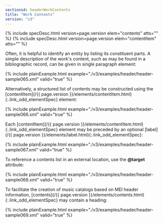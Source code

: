```yaml
---
sectionid: headerWorkContents
title: "Work Contents"
version: "v3"
---
```






{% include specDesc.html version=page.version elem="contents" atts="" %}
{% include specDesc.html version=page.version elem="contentItem" atts="" %}



Often, it is helpful to identify an entity by listing its constituent parts. A simple
description of the work's content, such as may be found in a bibliographic record,
can be
given in single paragraph element:

{% include plainExample.html example="./v3/examples/header/header-sample065.xml" valid="true" %}

Alternatively, a structured list of contents may be constructed using the [contentItem](/{{ page.version }}/elements/contentItem.html){:.link_odd_elementSpec} element:

{% include plainExample.html example="./v3/examples/header/header-sample066.xml" valid="true" %}

Each [contentItem](/{{ page.version }}/elements/contentItem.html){:.link_odd_elementSpec} element may be preceded by an optional [label](/{{ page.version }}/elements/label.html){:.link_odd_elementSpec}:

{% include plainExample.html example="./v3/examples/header/header-sample067.xml" valid="true" %}

To reference a contents list in an external location, use the **@target**
attribute:

{% include plainExample.html example="./v3/examples/header/header-sample068.xml" valid="true" %}

To facilitate the creation of music catalogs based on MEI header information, [contents](/{{ page.version }}/elements/contents.html){:.link_odd_elementSpec} may contain a heading:

{% include plainExample.html example="./v3/examples/header/header-sample069.xml" valid="true" %}

